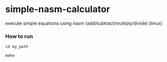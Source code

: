 # simple-nasm-calculator
execute simple equations using nasm (add/subtract/multiply/divide) (linux)

### How to run
```
cd my_path
```
```
make
```

